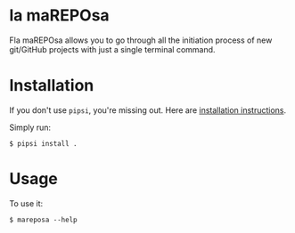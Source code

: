 # la maREPOsa

Fla maREPOsa allows you to go through all the initiation process of new git/GitHub projects with just a single terminal command.


# Installation

If you don't use `pipsi`, you're missing out.
Here are [installation instructions](https://github.com/mitsuhiko/pipsi#readme).

Simply run:

    $ pipsi install .


# Usage

To use it:

    $ mareposa --help

